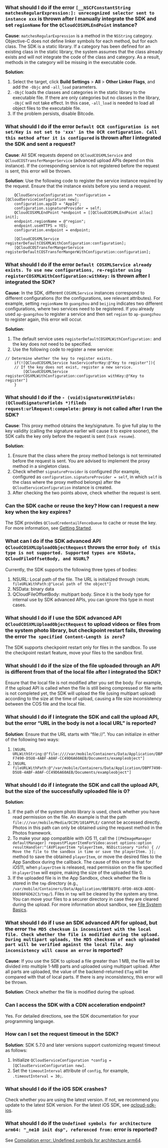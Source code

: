 ### What should I do if the error `[__NSCFConstantString matchesRegularExpression:]: unrecognized selector sent to instance xxx` is thrown after I manually integrate the SDK and set `regionName` for the `QCloudCOSXMLEndPoint` instance?

**Cause**: `matchesRegularExpression` is a method in the `NSString` category. Objective-C does not define linker symbols for each method, but for each class. The SDK is a static library. If a category has been defined for an existing class in the static library, the system assumes that the class already exists and will not integrate the code of the class and category. As a result, methods in the category will be missing in the executable code.

**Solution**:
1. Select the target, click **Build Settings** > **All** > **Other Linker Flags**, and add the `-Objc` and `-all_load` parameters.
2. `-ObjC` loads the classes and categories in the static library to the executable file. If there are only categories but no classes in the library, `-ObjC` will not take effect. In this case, `-all_load` is needed to load all object files to the executable file.
3. If the problem persists, disable Bitcode.

### What should I do if the error `Default OCR configuration is not set/Key is not set to 'xxx' in the OCR configuration. Call this method after it is configured` is thrown after I integrated the SDK and sent a request?

**Cause**: All SDK requests depend on `QCloudCOSXMLService` and `QCloudCOSTransferMangerService` (advanced upload APIs depend on this instance). If the corresponding service is not registered before the request is sent, this error will be thrown.

**Solution**: Use the following code to register the service instance required by the request. Ensure that the instance exists before you send a request.

```iOS
    QCloudServiceConfiguration *configuration = [QCloudServiceConfiguration new];
    configuration.appID = "AppId";
    configuration.signatureProvider = self;
    QCloudCOSXMLEndPoint *endpoint = [[QCloudCOSXMLEndPoint alloc] init];
    endpoint.regionName = @"region";
    endpoint.useHTTPS = YES;
    configuration.endpoint = endpoint;

    [QCloudCOSXMLService registerDefaultCOSXMLWithConfiguration:configuration];
    [QCloudCOSTransferMangerService registerDefaultCOSTransferMangerWithConfiguration:configuration];
```

### What should I do if the error `Default COSXMLService already exists. To use new configurations, re-register using registerCOSXMLWithConfiguration:withKey:` is thrown after I integrated the SDK?

**Cause**: In the SDK, different `COSXMLService` instances correspond to different configurations (for the configurations, see relevant attributes). For example, setting `regionName` to `guangzhou` and `beijing` indicates two different configurations, where two services need to be registered. If you already used `ap-guangzhou` to register a service and then set `region` to `ap-guangzhou` to register again, this error will occur.

**Solution**:
1. The default service uses `registerDefaultCOSXMLWithConfiguration:` and the key does not need to be specified.
2. Use the following code to register a new service:
```iOS
// Determine whether the key to register exists.
    if(![QCloudCOSXMLService hasServiceForKey:@"Key to register"]){
    // If the key does not exist, register a new service.
        [QCloudCOSXMLService registerCOSXMLWithConfiguration:configuration withKey:@"Key to register"]
    }
```

### What should I do if the `- (void)signatureWithFields:(QCloudSignatureFields *)fileds request:urlRequest:compelete:` proxy is not called after I run the SDK?

**Cause**: This proxy method obtains the key/signature. To give full play to the key validity (calling the signature earlier will cause it to expire sooner), the SDK calls the key only before the request is sent (`task resume`).

**Solution**:
1. Ensure that the class where the proxy method belongs is not terminated before the request is sent. You are advised to implement the proxy method in a singleton class.
2. Check whether `signatureProvider` is configured (for example, configured as `configuration.signatureProvider = self`, in which `self` is the class where the proxy method belongs) after the `QCloudServiceConfiguration` instance is created.
3. After checking the two points above, check whether the request is sent.

### Can the SDK cache or reuse the key? How can I request a new key when the key expires?

The SDK provides `QCloudCredentailFenceQueue` to cache or reuse the key. For more information, see [Getting Started](https://intl.cloud.tencent.com/document/product/436/11280).

### What can I do if the SDK advanced API `QCloudCOSXMLUploadObjectRequest` throws the error `Body of this type is not supported. Supported types are NSData, QCloudFileOffsetBody, and NSURL`?

Currently, the SDK supports the following three types of bodies:
1. NSURL: Local path of the file. The URL is initialized through `[NSURL fileURLWithPath:@"Local path of the object"]`
2. NSData: binary data
3. QCloudFileOffsetBody: multipart body. Since it is the body type for internal use by SDK advanced APIs, you can ignore this type in most cases.

### What should I do if I use the SDK advanced API `QCloudCOSXMLUploadObjectRequest` to upload videos or files from the system photo library, but checkpoint restart fails, throwing the error `The specified Content-Length is zero`?

The SDK supports checkpoint restart only for files in the sandbox. To use the checkpoint restart feature, move your files to the sandbox first.

### What should I do if the size of the file uploaded through an API is different from that of the local file after I integrated the SDK?

Ensure that the local file is not modified after you set the body. For example, if the upload API is called when the file is still being compressed or file write is not completed yet, the SDK will upload the file (using multipart upload) according to the size at the time of upload, causing a file size inconsistency between the COS file and the local file.

### What should I do if I integrate the SDK and call the upload API, but the error “URL in the body is not a local URL” is reported?

**Solution**:
Ensure that the URL starts with “file://”. You can initialize in either of the following two ways:
1. `[NSURL URLWithString:@"file:////var/mobile/Containers/Data/Application/DBPF7490-D5U8-4ABF-A0AF-CC49D6A60AEB/Documents/exampleobject"]`
2. `[NSURL fileURLWithPath:@"/var/mobile/Containers/Data/Application/DBPF7490-D5U8-4ABF-A0AF-CC49D6A60AEB/Documents/exampleobject"]`


### What should I do if I integrate the SDK and call the upload API, but the size of the successfully uploaded file is 0?

**Solution**:
1. If the path of the system photo library is used, check whether you have read permission on the file. An example is that the path `file:///var/mobile/Media/DCIM/101APPLE/` cannot be accessed directly. Photos in this path can only be obtained using the request method in the Photos framework.
2. To make your app compatible with iOS 11, call the `[[PHImageManager defaultManager] requestPlayerItemForVideo:asset options:option resultHandler:^(AVPlayerItem *playerItem, NSDictionary *info) {
    // Move the file to the sandbox in time or save the playerItem.
    }];` method to save the obtained `playerItem`, or move the desired files to the App Sandbox during the callback. The cause of this error is that for iOS11, when `playerItem` is released, read permission on the file specified in `playerItem` will expire, making the size of the uploaded file 0.
3. If the uploaded file is in the App Sandbox, check whether the file is stored in the `tmp` directory (e.g., `/var/mobile/Containers/Data/Application/0BFBB3FE-0FD0-46CB-ADDE-DDE08F6D62C3/tmp/`). Files in `tmp` will be cleared by the system any time. You can move your files to a securer directory in case they are cleared during the upload. For more information about sandbox, see [File System Basics](https://developer.apple.com/library/archive/documentation/FileManagement/Conceptual/FileSystemProgrammingGuide/FileSystemOverview/FileSystemOverview.html).

### What should I do if I use an SDK advanced API for upload, but the error `The MD5 checksum is inconsistent with the local file. Check whether the file is modified during the upload. During multipart uploads, the MD5 checksum of each uploaded part will be verified against the local file. Any inconsistency will cause an error` is reported?

**Cause**: If you use the SDK to upload a file greater than 1 MB, the file will be divided into multiple 1-MB parts and uploaded using multipart upload. After all parts are uploaded, the value of the backend-returned `ETag` will be compared with that of local parts. If there is any inconsistency, this error will be thrown.

**Solution**: Check whether the file is modified during the upload.


### Can I access the SDK with a CDN acceleration endpoint?

Yes. For detailed directions, see the SDK documentation for your programming language.

### How can I set the request timeout in the SDK?

**Solution**: SDK 5.7.0 and later versions support customizing request timeout as follows:
1. Initialize `QCloudServiceConfiguration *config = [QCloudServiceConfiguration new]`.
2. Set the `timeoutInterval` attribute of `config`, for example, `.timeoutInterval = 30;`.


### What should I do if the iOS SDK crashes?

Check whether you are using the latest version. If not, we recommend you update to the latest SDK version. For the latest iOS SDK, see [qcloud-sdk-ios](https://github.com/tencentyun/qcloud-sdk-ios).

### What should I do if the `Undefined symbols for architecture arm64: "_ne10 init dsp", referenced from:` error is reported?

See [Compilation error: Undefined symbols for architecture arm64](https://github.com/LiteAVSDK/Player_iOS/issues/277).
